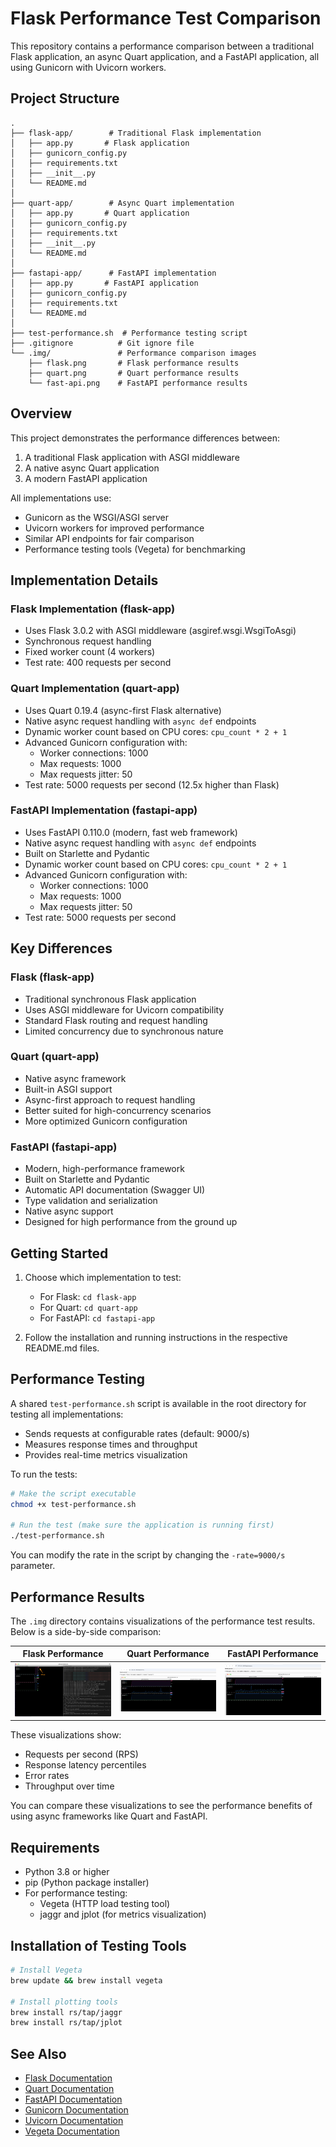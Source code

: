 # Flask Performance Test Comparison

This repository contains a performance comparison between a traditional Flask application, an async Quart application, and a FastAPI application, all using Gunicorn with Uvicorn workers.

## Project Structure

```
.
├── flask-app/        # Traditional Flask implementation
│   ├── app.py       # Flask application
│   ├── gunicorn_config.py
│   ├── requirements.txt
│   ├── __init__.py
│   └── README.md
│
├── quart-app/        # Async Quart implementation
│   ├── app.py       # Quart application
│   ├── gunicorn_config.py
│   ├── requirements.txt
│   ├── __init__.py
│   └── README.md
│
├── fastapi-app/      # FastAPI implementation
│   ├── app.py       # FastAPI application
│   ├── gunicorn_config.py
│   ├── requirements.txt
│   └── README.md
│
├── test-performance.sh  # Performance testing script
├── .gitignore          # Git ignore file
└── .img/               # Performance comparison images
    ├── flask.png       # Flask performance results
    ├── quart.png       # Quart performance results
    └── fast-api.png    # FastAPI performance results
```

## Overview

This project demonstrates the performance differences between:
1. A traditional Flask application with ASGI middleware
2. A native async Quart application
3. A modern FastAPI application

All implementations use:
- Gunicorn as the WSGI/ASGI server
- Uvicorn workers for improved performance
- Similar API endpoints for fair comparison
- Performance testing tools (Vegeta) for benchmarking

## Implementation Details

### Flask Implementation (flask-app)
- Uses Flask 3.0.2 with ASGI middleware (asgiref.wsgi.WsgiToAsgi)
- Synchronous request handling
- Fixed worker count (4 workers)
- Test rate: 400 requests per second

### Quart Implementation (quart-app)
- Uses Quart 0.19.4 (async-first Flask alternative)
- Native async request handling with `async def` endpoints
- Dynamic worker count based on CPU cores: `cpu_count * 2 + 1`
- Advanced Gunicorn configuration with:
  - Worker connections: 1000
  - Max requests: 1000
  - Max requests jitter: 50
- Test rate: 5000 requests per second (12.5x higher than Flask)

### FastAPI Implementation (fastapi-app)
- Uses FastAPI 0.110.0 (modern, fast web framework)
- Native async request handling with `async def` endpoints
- Built on Starlette and Pydantic
- Dynamic worker count based on CPU cores: `cpu_count * 2 + 1`
- Advanced Gunicorn configuration with:
  - Worker connections: 1000
  - Max requests: 1000
  - Max requests jitter: 50
- Test rate: 5000 requests per second

## Key Differences

### Flask (flask-app)
- Traditional synchronous Flask application
- Uses ASGI middleware for Uvicorn compatibility
- Standard Flask routing and request handling
- Limited concurrency due to synchronous nature

### Quart (quart-app)
- Native async framework
- Built-in ASGI support
- Async-first approach to request handling
- Better suited for high-concurrency scenarios
- More optimized Gunicorn configuration

### FastAPI (fastapi-app)
- Modern, high-performance framework
- Built on Starlette and Pydantic
- Automatic API documentation (Swagger UI)
- Type validation and serialization
- Native async support
- Designed for high performance from the ground up

## Getting Started

1. Choose which implementation to test:
   - For Flask: `cd flask-app`
   - For Quart: `cd quart-app`
   - For FastAPI: `cd fastapi-app`

2. Follow the installation and running instructions in the respective README.md files.

## Performance Testing

A shared `test-performance.sh` script is available in the root directory for testing all implementations:
- Sends requests at configurable rates (default: 9000/s)
- Measures response times and throughput
- Provides real-time metrics visualization

To run the tests:
```bash
# Make the script executable
chmod +x test-performance.sh

# Run the test (make sure the application is running first)
./test-performance.sh
```

You can modify the rate in the script by changing the `-rate=9000/s` parameter.

## Performance Results

The `.img` directory contains visualizations of the performance test results. Below is a side-by-side comparison:

| Flask Performance | Quart Performance | FastAPI Performance |
|------------------|-------------------|---------------------|
| ![Flask Performance Results](.img/flask.png) | ![Quart Performance Results](.img/quart.png) | ![FastAPI Performance Results](.img/fast-api.png) |

These visualizations show:
- Requests per second (RPS)
- Response latency percentiles
- Error rates
- Throughput over time

You can compare these visualizations to see the performance benefits of using async frameworks like Quart and FastAPI.

## Requirements

- Python 3.8 or higher
- pip (Python package installer)
- For performance testing:
  - Vegeta (HTTP load testing tool)
  - jaggr and jplot (for metrics visualization)

## Installation of Testing Tools

```bash
# Install Vegeta
brew update && brew install vegeta

# Install plotting tools
brew install rs/tap/jaggr
brew install rs/tap/jplot
```

## See Also

- [Flask Documentation](https://flask.palletsprojects.com/)
- [Quart Documentation](https://quart.palletsprojects.com/)
- [FastAPI Documentation](https://fastapi.tiangolo.com/)
- [Gunicorn Documentation](https://docs.gunicorn.org/)
- [Uvicorn Documentation](https://www.uvicorn.org/)
- [Vegeta Documentation](https://github.com/tsenart/vegeta) 
